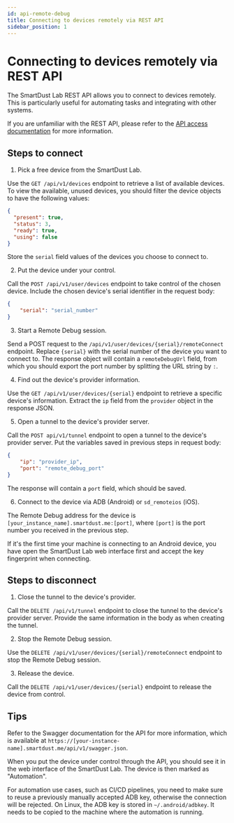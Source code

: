 ```yaml
---
id: api-remote-debug
title: Connecting to devices remotely via REST API
sidebar_position: 1
---
```

# Connecting to devices remotely via REST API

The SmartDust Lab REST API allows you to connect to devices remotely. 
This is particularly useful for automating tasks and integrating with other systems.

If you are unfamiliar with the REST API, please refer to the [API access documentation](api-access.md) for more information.

## Steps to connect

1. Pick a free device from the SmartDust Lab.

Use the `GET /api/v1/devices` endpoint to retrieve a list of available devices.
To view the available, unused devices, you should filter the device objects to have the following values:
```json
{
  "present": true,
  "status": 3,
  "ready": true,
  "using": false
}
```
Store the `serial` field values of the devices you choose to connect to.

2. Put the device under your control.

Call the `POST /api/v1/user/devices` endpoint to take control of the chosen device.
Include the chosen device's serial identifier in the request body:
```json
{
    "serial": "serial_number"
}
```

3. Start a Remote Debug session.

Send a POST request to the `/api/v1/user/devices/{serial}/remoteConnect` endpoint.
Replace `{serial}` with the serial number of the device you want to connect to.
The response object will contain a `remoteDebugUrl` field, from which you should export the port number by splitting the URL string by `:`.

4. Find out the device's provider information.

Use the `GET /api/v1/user/devices/{serial}` endpoint to retrieve a specific device's information.
Extract the `ip` field from the `provider` object in the response JSON.

5. Open a tunnel to the device's provider server.

Call the `POST api/v1/tunnel` endpoint to open a tunnel to the device's provider server.
Put the variables saved in previous steps in request body:
```json
{
    "ip": "provider_ip",
    "port": "remote_debug_port"
}
```
The response will contain a `port` field, which should be saved.

6. Connect to the device via ADB (Android) or `sd_remoteios` (iOS).

The Remote Debug address for the device is `[your_instance_name].smartdust.me:[port]`, where `[port]` is the port number you received in the previous step.

If it's the first time your machine is connecting to an Android device, you have open the SmartDust Lab web interface first and accept the key fingerprint when connecting.

## Steps to disconnect
1. Close the tunnel to the device's provider.

Call the `DELETE /api/v1/tunnel` endpoint to close the tunnel to the device's provider server.
Provide the same information in the body as when creating the tunnel.

2. Stop the Remote Debug session.

Use the `DELETE /api/v1/user/devices/{serial}/remoteConnect` endpoint to stop the Remote Debug session.

3. Release the device.

Call the `DELETE /api/v1/user/devices/{serial}` endpoint to release the device from control.

## Tips
Refer to the Swagger documentation for the API for more information, which is available at `https://[your-instance-name].smartdust.me/api/v1/swagger.json`.

When you put the device under control through the API, you should see it in the web interface of the SmartDust Lab.
The device is then marked as "Automation".

For automation use cases, such as CI/CD pipelines, you need to make sure to reuse a previously manually accepted ADB key, otherwise the connection will be rejected.
On Linux, the ADB key is stored in `~/.android/adbkey`.
It needs to be copied to the machine where the automation is running.